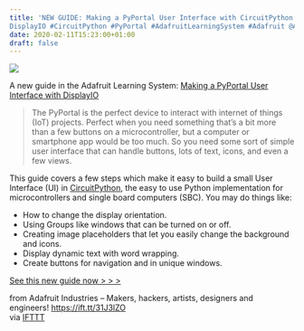 ```yaml
---
title: 'NEW GUIDE: Making a PyPortal User Interface with CircuitPython
DisplayIO #CircuitPython #PyPortal #AdafruitLearningSystem #Adafruit @Adafruit'
date: 2020-02-11T15:23:00+01:00
draft: false
---
```


![](https://cdn-learn.adafruit.com/guides/images/000/002/866/original/PyPortal_UI.gif?1580578089)

A new guide in the Adafruit Learning System: [Making a PyPortal User Interface with DisplayIO](https://learn.adafruit.com/making-a-pyportal-user-interface-displayio/)

> The PyPortal is the perfect device to interact with internet of things (IoT) projects. Perfect when you need something that’s a bit more than a few buttons on a microcontroller, but a computer or smartphone app would be too much. So you need some sort of simple user interface that can handle buttons, lots of text, icons, and even a few views.

This guide covers a few steps which make it easy to build a small User Interface (UI) in [CircuitPython](https://circuitpython.org/), the easy to use Python implementation for microcontrollers and single board computers (SBC). You may do things like:

*   How to change the display orientation.
*   Using Groups like windows that can be turned on or off.
*   Creating image placeholders that let you easily change the background and icons.
*   Display dynamic text with word wrapping.
*   Create buttons for navigation and in unique windows.

[See this new guide now > > >](https://learn.adafruit.com/making-a-pyportal-user-interface-displayio/overview)

  
  
from Adafruit Industries – Makers, hackers, artists, designers and engineers! https://ift.tt/31J3lZO  
via [IFTTT](https://ifttt.com/?ref=da&site=blogger)